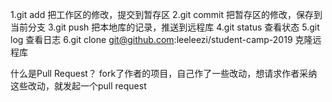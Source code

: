 1.git add  把工作区的修改，提交到暂存区
2.git commit 把暂存区的修改，保存到当前分支
3.git push  把本地库的记录，推送到远程库
4.git status 查看状态
5.git log 查看日志
6.git clone git@github.com:leeleezi/student-camp-2019 克隆远程库

什么是Pull Request？
fork了作者的项目，自己作了一些改动，想请求作者采纳这些改动，就发起一个pull request 

